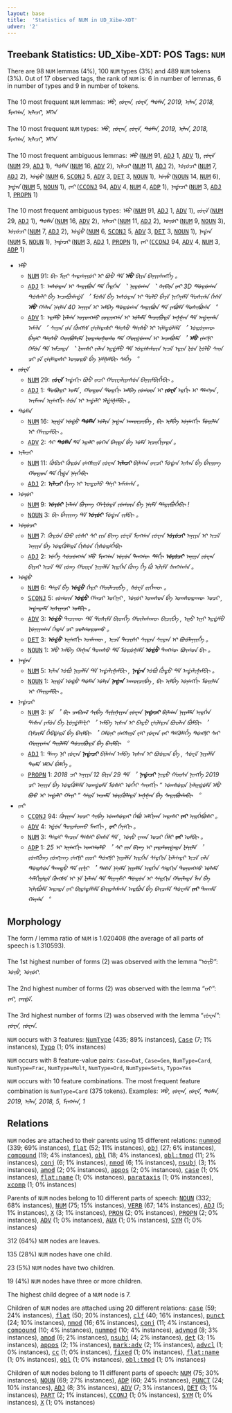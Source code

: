```yaml
---
layout: base
title:  'Statistics of NUM in UD_Xibe-XDT'
udver: '2'
---
```


## Treebank Statistics: UD_Xibe-XDT: POS Tags: `NUM`

There are 98 `NUM` lemmas (4%), 100 `NUM` types (3%) and 489 `NUM` tokens (3%).
Out of 17 observed tags, the rank of `NUM` is: 6 in number of lemmas, 6 in number of types and 9 in number of tokens.

The 10 most frequent `NUM` lemmas: <em>ᡝᠮᡠ, ᡪᡠᠸᠠᠨ, ᡪᡠᠸᡝ, ᡨᡠᠮᡝᠨ, 2019, ᡞᠯᠠᠨ, 2018, ᠮᡞᡢᡤᠠᠨ, ᡞᠯᠠᠴᡞ, ᡝᠮᡣᡝᠨ</em>

The 10 most frequent `NUM` types:  <em>ᡝᠮᡠ, ᡪᡠᠸᠠᠨ, ᡪᡠᠸᡝ, ᡨᡠᠮᡝᠨ, 2019, ᡞᠯᠠᠨ, 2018, ᠮᡞᡢᡤᠠᠨ, ᡞᠯᠠᠴᡞ, ᡝᠮᡣᡝᠨ</em>

The 10 most frequent ambiguous lemmas: <em>ᡝᠮᡠ</em> (<tt><a href="sjo_xdt-pos-NUM.html">NUM</a></tt> 91, <tt><a href="sjo_xdt-pos-ADJ.html">ADJ</a></tt> 1, <tt><a href="sjo_xdt-pos-ADV.html">ADV</a></tt> 1), <em>ᡪᡠᠸᡝ</em> (<tt><a href="sjo_xdt-pos-NUM.html">NUM</a></tt> 29, <tt><a href="sjo_xdt-pos-ADJ.html">ADJ</a></tt> 1), <em>ᡨᡠᠮᡝᠨ</em> (<tt><a href="sjo_xdt-pos-NUM.html">NUM</a></tt> 16, <tt><a href="sjo_xdt-pos-ADV.html">ADV</a></tt> 2), <em>ᡞᠯᠠᠴᡞ</em> (<tt><a href="sjo_xdt-pos-NUM.html">NUM</a></tt> 11, <tt><a href="sjo_xdt-pos-ADJ.html">ADJ</a></tt> 2), <em>ᡠᠶᡠᠴᡞ</em> (<tt><a href="sjo_xdt-pos-NUM.html">NUM</a></tt> 7, <tt><a href="sjo_xdt-pos-ADJ.html">ADJ</a></tt> 2), <em>ᡠᡩᡠ</em> (<tt><a href="sjo_xdt-pos-NUM.html">NUM</a></tt> 6, <tt><a href="sjo_xdt-pos-SCONJ.html">SCONJ</a></tt> 5, <tt><a href="sjo_xdt-pos-ADV.html">ADV</a></tt> 3, <tt><a href="sjo_xdt-pos-DET.html">DET</a></tt> 3, <tt><a href="sjo_xdt-pos-NOUN.html">NOUN</a></tt> 1), <em>ᡠᡪᡠ</em> (<tt><a href="sjo_xdt-pos-NOUN.html">NOUN</a></tt> 14, <tt><a href="sjo_xdt-pos-NUM.html">NUM</a></tt> 6), <em>ᠨᠠᡩᠠᠨ</em> (<tt><a href="sjo_xdt-pos-NUM.html">NUM</a></tt> 5, <tt><a href="sjo_xdt-pos-NOUN.html">NOUN</a></tt> 1), <em>ᡪᠠᡞ</em> (<tt><a href="sjo_xdt-pos-CCONJ.html">CCONJ</a></tt> 94, <tt><a href="sjo_xdt-pos-ADV.html">ADV</a></tt> 4, <tt><a href="sjo_xdt-pos-NUM.html">NUM</a></tt> 4, <tt><a href="sjo_xdt-pos-ADP.html">ADP</a></tt> 1), <em>ᠨᠠᡩᠠᠴᡞ</em> (<tt><a href="sjo_xdt-pos-NUM.html">NUM</a></tt> 3, <tt><a href="sjo_xdt-pos-ADJ.html">ADJ</a></tt> 1, <tt><a href="sjo_xdt-pos-PROPN.html">PROPN</a></tt> 1)

The 10 most frequent ambiguous types:  <em>ᡝᠮᡠ</em> (<tt><a href="sjo_xdt-pos-NUM.html">NUM</a></tt> 91, <tt><a href="sjo_xdt-pos-ADJ.html">ADJ</a></tt> 1, <tt><a href="sjo_xdt-pos-ADV.html">ADV</a></tt> 1), <em>ᡪᡠᠸᡝ</em> (<tt><a href="sjo_xdt-pos-NUM.html">NUM</a></tt> 29, <tt><a href="sjo_xdt-pos-ADJ.html">ADJ</a></tt> 1), <em>ᡨᡠᠮᡝᠨ</em> (<tt><a href="sjo_xdt-pos-NUM.html">NUM</a></tt> 16, <tt><a href="sjo_xdt-pos-ADV.html">ADV</a></tt> 2), <em>ᡞᠯᠠᠴᡞ</em> (<tt><a href="sjo_xdt-pos-NUM.html">NUM</a></tt> 11, <tt><a href="sjo_xdt-pos-ADJ.html">ADJ</a></tt> 2), <em>ᡠᡪᡠᡞ</em> (<tt><a href="sjo_xdt-pos-NUM.html">NUM</a></tt> 9, <tt><a href="sjo_xdt-pos-NOUN.html">NOUN</a></tt> 3), <em>ᡠᠶᡠᠴᡞ</em> (<tt><a href="sjo_xdt-pos-NUM.html">NUM</a></tt> 7, <tt><a href="sjo_xdt-pos-ADJ.html">ADJ</a></tt> 2), <em>ᡠᡩᡠ</em> (<tt><a href="sjo_xdt-pos-NUM.html">NUM</a></tt> 6, <tt><a href="sjo_xdt-pos-SCONJ.html">SCONJ</a></tt> 5, <tt><a href="sjo_xdt-pos-ADV.html">ADV</a></tt> 3, <tt><a href="sjo_xdt-pos-DET.html">DET</a></tt> 3, <tt><a href="sjo_xdt-pos-NOUN.html">NOUN</a></tt> 1), <em>ᠨᠠᡩᠠᠨ</em> (<tt><a href="sjo_xdt-pos-NUM.html">NUM</a></tt> 5, <tt><a href="sjo_xdt-pos-NOUN.html">NOUN</a></tt> 1), <em>ᠨᠠᡩᠠᠴᡞ</em> (<tt><a href="sjo_xdt-pos-NUM.html">NUM</a></tt> 3, <tt><a href="sjo_xdt-pos-ADJ.html">ADJ</a></tt> 1, <tt><a href="sjo_xdt-pos-PROPN.html">PROPN</a></tt> 1), <em>ᡪᠠᡞ</em> (<tt><a href="sjo_xdt-pos-CCONJ.html">CCONJ</a></tt> 94, <tt><a href="sjo_xdt-pos-ADV.html">ADV</a></tt> 4, <tt><a href="sjo_xdt-pos-NUM.html">NUM</a></tt> 3, <tt><a href="sjo_xdt-pos-ADP.html">ADP</a></tt> 1)


* <em>ᡝᠮᡠ</em>
  * <tt><a href="sjo_xdt-pos-NUM.html">NUM</a></tt> 91: <em>ᠪᡞ ᠮᡞᠨᡞ ᠰᠠᠷᡤᠠᠨᡪᡠᡞ ᡞ ᠪᠣᡠ ᡩᡝ <b>ᡝᠮᡠ</b> ᠪᡞᠶᠠ ᠪᠠᠨᡪᡞᡥᠠᡢᡤᡝ 。</em>
  * <tt><a href="sjo_xdt-pos-ADJ.html">ADJ</a></tt> 1: <em>ᠠᠰᡠᠷᠠᠨ ᡞ᠋ ᠰᠠᠷᡞᠪᡠᠨ ᡩᡝ ᡥᡝᠷᡤᡝᠨ ︑ ᠨᡞᠷᡠᡤᠠᠨ ︑ ᡧᡞᡦᡞᠨ ᡪᠠᡞ 3D ᡩᡠᠷᡠᡤᠠᠨ ᡨᡠᠰᠠᠯᡞ ᠪᡝ ᠠᠴᠠᠪᡠᡥᠠᡩᡝ ︐ ᠮᡠᠰᡝ ᠪᡝ ᠠᠰᡠᠷᠠᠨ ᡞ᠋ ᡩᠣᠯᠣ ᠪᡝᠶᡝ ᠨᡞᡣᡝᠨᡝᠮᡝ ᡩᠣᠰᡞᡥᠠ ᡤᡝᠰᡝ <b>ᡝᠮᡠ</b> ᡥᠠᠯᠠᠨ ᠨᡝᡞᠯᡝᠨ 40 ᠠᠨᡞᠶᠠ ᡞ᠋ ᠠᠮᠪᠠ ᡩᡠᠷᡠᡤᠠᠨ ᠰᠠᠷᡞᠪᡠᠨ ᡩᡝ ᠶᠠᠪᡠᠮᡝ ᡩᠣᠰᡞᠪᡠᡥᠠ ︒</em>
  * <tt><a href="sjo_xdt-pos-ADV.html">ADV</a></tt> 1: <em>ᡝᠷᡝᠮᡠ ᡫᠠᠯᡤᠠ ᠣᠶᠣᡢᡤᠣ ᡪᠣᠷᡞᡢᡤᠠ ᡞ᠋ ᡠᠯᠠᠮᡝ ᡨᠠᠴᡞᠪᡠᠷᡝ ᠠᡧᡧᠠᠨ ᡩᡝ ᠠᡩᠠᠨᠠᡥᠠ ᠠᠮᠠᠯᠠ ︐ ᠰᡞᠶᠠᠨ ᡪᡝᠨ ᡤᡠᡢᠰᡟ ᠸᡝᡞᠯᡝᠷᠠᠰᡞ ᡨᡝᡞᠰᡠ ᡨᡝᡞᠰᡠ ᡞ᠋ ᡞᠯᡝᡨᡠᠯᡝᠮᡝ ︐ ᡠᠷᡠᠨᠠᡣᡡ ᠪᡝᠶᡝᡞ ᡨᡝᡞᠰᡠ ᡣᡡᠪᡠᠯᡞᠮᡝ ᡫᠣᠷᡤᠣᡧᠣᡥᠣ ᡩᡝ ᡥᡡᡩᡠᡣᠠᠨ ᡞ᠋ ᠠᠴᠠᠪᡠᠮᡝ ︐ <b>ᡝᠮᡠ</b> ᡪᡝᡢᡲᡞ ᡣᡝᠮᡠᠨ ᡩᡝ ᠠᠮᠴᠠᠷᠠ ︑ ᡫᠠᡣᠰᡞ ᡪᠠᠯᠠᠨ ᡝᠷᡩᡝᠮᡠ ᡩᡝ ᡠᠷᡝᠰᡥᡡᠨ ᡞᠴᡝ ᡝᠷᡞᠨ ᡫᡠᠨ ᡫᡠᠯᡠ ᠰᠠᡞᠨ ᠴᡞ ᠶᡝ ᠸᡝᡞᠯᡝᠷᠠᠰᡞ ᠣᡪᠣᠷᠣ ᠪᡝ ᠨᡝᠮᡧᡝᠮᠪᡞ ᠰᡝᡥᡝ ︒</em>
* <em>ᡪᡠᠸᡝ</em>
  * <tt><a href="sjo_xdt-pos-NUM.html">NUM</a></tt> 29: <em><b>ᡪᡠᠸᡝ</b> ᠠᡩᠠᡣᡞ ᠪᠣᡠ ᡪᠠᠴᡞ ᡥᡡᠸᠠᠯᡞᠶᠠᠰᡠᠨ ᠪᠠᠨᡪᡞᠮᠪᡞᡥᡝᠪᡞ 。</em>
  * <tt><a href="sjo_xdt-pos-ADJ.html">ADJ</a></tt> 1: <em>ᡩᠣᠪᠣᠷᡞ ᠣᠮᡝ , ᡥᠣᡨᠣᠨ ᡩᠣᠷᡤᡞ ᠠᠮᠪᠠ ᡪᡠᡤᡡᠨ ᡞ <b>ᡪᡠᠸᡝ</b> ᡝᠷᡤᡞ ᡞ ᡩᡝᡢᡪᠠᠨ , ᠠᡞᠮᠠᡣᠠ ᡞᠨᡝᡢᡤᡞ ᡧᡠᠨ ᡞ ᠠᡩᠠᠯᡞ ᡝᠯᡩᡝᡧᡝᠮᠪᡞ 。</em>
* <em>ᡨᡠᠮᡝᠨ</em>
  * <tt><a href="sjo_xdt-pos-NUM.html">NUM</a></tt> 16: <em>ᡞᠨᡩᡝ ᡠᡩᡠ <b>ᡨᡠᠮᡝᠨ</b> ᡠᠯᡞᠨ ᠨᠠᡩᠠᠨ ᠠᡣᡡᠴᡞᠪᡝ , ᠪᡞ ᡞᠮᠪᡝ ᡠᠨᡝᡢᡤᡞ ᠮᡠᡪᡞᠯᡝᠨ ᡞ ᡥᠠᡞᠷᠠᠮᠪᡞ 。</em>
  * <tt><a href="sjo_xdt-pos-ADV.html">ADV</a></tt> 2: <em>ᠰᡞ <b>ᡨᡠᠮᡝᠨ</b> ᡩᡝ ᡝᠷᠠᠯᡞ ᡪᡠᡣᡝᠨ ᠪᠠᡞᡨᠠ ᠪᡝ ᡠᠮᡝ ᡞᠴᡞᡥᡞᠶᠠᠷᠠ 。</em>
* <em>ᡞᠯᠠᠴᡞ</em>
  * <tt><a href="sjo_xdt-pos-NUM.html">NUM</a></tt> 11: <em>ᡤᡠᠪᠴᡞ ᡤᡠᠷᡠᠨ ᡪᡝᡢᠰᡞᠶᡝ ᡪᡠᠸᠠᠨ <b>ᡞᠯᠠᠴᡞ</b> ᠪᡞᠯᡤᠠᠨ ᡪᠠᡞᠴᡞ ᠮᡠᡩᠠᠨ ᡞᠰᠠᠨ ᠪᡝ ᠪᡝᡞᡪᡞᡢ ᡥᠣᡨᠣᠨ ᡩᡝ ᡥᡞᡩᠠ ᠨᡝᡞᡥᡝᠪᡞ</em>
  * <tt><a href="sjo_xdt-pos-ADJ.html">ADJ</a></tt> 2: <em><b>ᡞᠯᠠᠴᡞ</b> ᡤᡞᡢ ᡞ ᠣᡨᠣᠯᠣ ᡨᡝᠨᡞ ᠠᠮᡤᠠᡥᠠ 。</em>
* <em>ᡠᡪᡠᡞ</em>
  * <tt><a href="sjo_xdt-pos-NUM.html">NUM</a></tt> 9: <em><b>ᡠᡪᡠᡞ</b> ᡫᠠᠯᡤᠠ ᠪᡠᡪᠠᡢ ᡥᠠᡫᡠᠷᡝ ᡪᡠᡤᡡᠨ ᠪᡝ ᠨᡝᡞᠮᡝ ᡩᡝᠷᡞᠪᡠᡥᡝᠪᡞ !</em>
  * <tt><a href="sjo_xdt-pos-NOUN.html">NOUN</a></tt> 3: <em>ᠪᡞ ᠪᡝᡞᡪᡞᡢ ᡩᡝ <b>ᡠᡪᡠᡞ</b> ᠮᡠᡩᠠᠨ ᡪᡞᠮᠪᡞ 。</em>
* <em>ᡠᠶᡠᠴᡞ</em>
  * <tt><a href="sjo_xdt-pos-NUM.html">NUM</a></tt> 7: <em>ᡤᡠᠷᡠᠨ ᠪᠣᠣ ᡪᡠᠰᡞ ᠰᡞ ᡪᡞᠨ ᡦᡞᡢ ᡪᡠᠸᡝ ᠮᡞᡢᡤᠠᠨ ᡪᡠᠸᠠᠨ <b>ᡠᠶᡠᠴᡞ</b> ᠠᠨᡞᠶᠠ ᡞ᠋ ᡞᠴᡝ ᠠᠨᡞᠶᠠ ᠪᡝ ᡠᠷᡤᡠᠯᡝᠷᡝ ᡤᡞᠰᡠᠨ ᡤᡞᠰᡠᠷᡝᡥᡝᠪᡞ</em>
  * <tt><a href="sjo_xdt-pos-ADJ.html">ADJ</a></tt> 2: <em>ᡠᡥᡝ ᠰᡠᠴᡠᡢᡤᠠ ᡝᠮᡠ ᠮᡞᡢᡤᠠᠨ ᡠᠶᡠᠨ ᡨᠠᡢᡤᡡ ᡩᡝᡥᡞ <b>ᡠᠶᡠᠴᡞ</b> ᠠᠨᡞᠶᠠ ᡪᡠᠸᠠᠨ ᠪᡞᠶᠠᡞ ᡞᠴᡝ ᡩᡝ ᡪᡠᡢ ᡥᡡᠸᠠ ᠨᡞᠶᠠᠯᠮᠠ ᡞᠷᡤᡝᠨ ᡤᡠᡢ ᡥᡝ ᡬᠣ ᡞᠯᡞᠮᡝ ᡧᠠᡢᡤᠠᡥᠠ 。</em>
* <em>ᡠᡩᡠ</em>
  * <tt><a href="sjo_xdt-pos-NUM.html">NUM</a></tt> 6: <em>ᡨᡝᠷᡝ ᠪᡝ <b>ᡠᡩᡠ</b> ᡤᡝᠷᡞ ᡥᡡᠯᠠᠴᡞᠪᡝ , ᡧᡠᠸᡝ ᡪᡞᡥᡝᡣᡡ 。</em>
  * <tt><a href="sjo_xdt-pos-SCONJ.html">SCONJ</a></tt> 5: <em>ᡪᡠᡤᡡᠨ <b>ᡠᡩᡠ</b> ᡥᠠᠨᠴᡞ ᠣᡣᡞᠨᡞ , ᡠᡪᡠᡞ ᠣᡣᠰᠣᠨ ᠪᡝ ᠣᡣᠰᠣᠷᠠᡣᡡ ᠣᠴᡞ , ᠠᡩᠠᠷᠠᠮᡝ ᡞᠰᡞᠨᠠᠴᡞ ᠣᠮᠪᡞ 。</em>
  * <tt><a href="sjo_xdt-pos-ADV.html">ADV</a></tt> 3: <em><b>ᡠᡩᡠ</b> ᡨᠠᠴᡞᡣᡡ ᡩᡝ ᡩᠣᠰᡞᠮᡝ ᠪᡞᡨᡥᡝ ᡥᡡᠯᠠᡥᠠᡣᡡ ᠪᡞᠴᡞᠪᡝ , ᡞᠨᡠ ᡞᠨᡞ ᡝᠷᡩᡝᠮᡠ ᡫᡠᠨᡞᠶᠠᡤᠠᠨ ᡤᡝᠷᡝᠨ ᠴᡞ ᠴᠣᠯᡤᠣᠷᠣᡣᠣ 。</em>
  * <tt><a href="sjo_xdt-pos-DET.html">DET</a></tt> 3: <em><b>ᡠᡩᡠ</b> ᡞᠨᡝᡢᡤᡞ ᠣᡥᠠᡣᡡ , ᡞᠴᡝ ᡨᠠᠴᡞᠰᡞ ᠰᡞᠷᠠᠨ ᠰᡞᠷᠠᠨ ᡞ ᠪᠣᡠᠯᠠᠨᡪᡞᡥᡝ 。</em>
  * <tt><a href="sjo_xdt-pos-NOUN.html">NOUN</a></tt> 1: <em>ᡝᠮᡠ ᠠᠮᠪᠠ ᡤᠠᡧᠠᠨ ᡨᠣᡣᠰᠣ ᡩᡝ ᠮᡠᠷᡠᡧᡝᠮᡝ <b>ᡠᡩᡠ</b> ᡨᠠᡢᡤᡡ ᠪᠣᡞᡤᠣᠨ ᠪᡞ 。</em>
* <em>ᠨᠠᡩᠠᠨ</em>
  * <tt><a href="sjo_xdt-pos-NUM.html">NUM</a></tt> 5: <em>ᡞᠯᠠᠨ ᡠᠪᡠ ᠨᡞᠶᠠᠯᠮᠠ ᡩᡝ ᠠᡩᠠᠯᡞᡧᠠᠮᠪᡞ , <b>ᠨᠠᡩᠠᠨ</b> ᡠᠪᡠ ᡥᡠᡨᡠ ᡩᡝ ᠠᡩᠠᠯᡞᡧᠠᠮᠪᡞ 。</em>
  * <tt><a href="sjo_xdt-pos-NOUN.html">NOUN</a></tt> 1: <em>ᡞᠨᡩᡝ ᡠᡩᡠ ᡨᡠᠮᡝᠨ ᡠᠯᡞᠨ <b>ᠨᠠᡩᠠᠨ</b> ᠠᡣᡡᠴᡞᠪᡝ , ᠪᡞ ᡞᠮᠪᡝ ᡠᠨᡝᡢᡤᡞ ᠮᡠᡪᡞᠯᡝᠨ ᡞ ᡥᠠᡞᠷᠠᠮᠪᡞ 。</em>
* <em>ᠨᠠᡩᠠᠴᡞ</em>
  * <tt><a href="sjo_xdt-pos-NUM.html">NUM</a></tt> 3: <em>ᠨᡝ ︐ ᠪᡞ ᠴᠠᠪᠴᠠᠯ ᠰᡞᠪᡝ ᡯᡞᡲᡞᡧᡞᠶᠠᠨ ᡪᡠᠸᠠᠨ <b>ᠨᠠᡩᠠᠴᡞ</b> ᠪᡞᠯᡤᠠᠨ ᠨᡞᠶᠠᠯᠮᠠ ᡞᠷᡤᡝᠨ ᡩᠠᠰᠠᠨ ᠶᠠᠮᡠᠨ ᠪᡝ ᡫᡠᠨᡩᡝᠯᡝᡫᡞ ︐ ᠠᠮᠪᠠ ᡞᠰᠠᠨ ᡞ᠋ ᠪᠠᠷᡠ ᠸᡝᡞᠯᡝᠷᠠᠨ ᠪᠣᠣᠯᠠᠨ ᠪᡠᠮᠪᡞ ︐ ᡣᡞᠮᠴᡞᠮᡝ ᡥᡝᠪᡩᡝᠷᡝ ᠪᡝ ᠪᠠᡞᠮᠪᡞ ︐ ᡣᡝᠮᡠᠨᡞ ᡪᡝᡢᠰᡞᠶᡝ ᠸᡝᡞ ᠶᡠᠸᠠᠨ ᡪᠠᡞ ᡨᡝᡣᡠᠯᡝᡥᡝ ᡨᡠᡢᡲᡞ ᠰᠠᡞ ᡤᡡᠨᡞᡤᠠᠨ ᡨᡞᡞᠯᡝᠮᡝ ᡨᡠᠴᡞᠪᡠᠷᡝ ᠪᡝ ᠪᠠᡞᠮᠪᡞ ︒</em>
  * <tt><a href="sjo_xdt-pos-ADJ.html">ADJ</a></tt> 1: <em>ᡩᠠᡢ ᠨᡞ ᡪᡠᠸᠠᠨ <b>ᠨᠠᡩᠠᠴᡞ</b> ᠪᡞᠯᡤᠠᠨ ᠠᠮᠪᠠ ᡞᠰᠠᠨ ᡞ ᠪᠣᡠᠷᠠᠨ ᠪᡝ , ᠰᡠᠸᡝ ᠨᡞᠶᠠᠯᠮᠠ ᡨᠣᠮᡝ ᡝᠮᡣᡝᠨ ᠪᡝᠯᡥᡝ 。</em>
  * <tt><a href="sjo_xdt-pos-PROPN.html">PROPN</a></tt> 1: <em>2018 ᠴᡞ ᠠᠨᡞᠶᠠ 12 ᠪᡞᠶᠠ 29 ᡩᡝ ︐ <b>ᠨᠠᡩᠠᠴᡞ</b> ᠨᡞᠷᡠ ᡤᡡᠰᠠ ᠨᡞᡢᡤᡝ 2019 ᠴᡞ ᠠᠨᡞᠶᠠ ᠪᡝ ᡠᠷᡤᡠᠯᡝᠮᡝ ᠣᡣᡩᠣᠮᡝ ᠮᡠᠰᡝᡞ ᡠᡥᡝᡞ ᠰᠠᡞᡢᡤᡞ “ ᡠᡣᠰᡠᠷᠠ ᡫᠠᠯᡞᠨᡩᡠᠮᡝ ᡝᠮᡠ ᠪᠣᠣ ᡞ᠋ ᠠᡩᠠᠯᡞ ᡥᠠᡪᡞ ” ᠰᡝᠷᡝ ᠠᠴᠠᠮᡝ ᡠᠷᡤᡠᠯᡝᠷᡝ ᠠᡧᡧᠠᠨ ᠪᡝ ᠰᠠᠷᡞᠪᡠᡥᠠᠪᡞ ︒</em>
* <em>ᡪᠠᡞ</em>
  * <tt><a href="sjo_xdt-pos-CCONJ.html">CCONJ</a></tt> 94: <em>ᡤᡠᡪᡞᠨᠠᠨ ᠣᠴᡞ ᠰᡞᠪᡝ ᡠᡣᠰᡠᠷᠠᡞ ᡤᡝᠪᡠ ᠠᠯᡤᡞᡣᠠ ᠠᠷᠠᠰᡞ <b>ᡪᠠᡞ</b> ᡞᠷᡤᡝᠪᡠᠰᡞ 。</em>
  * <tt><a href="sjo_xdt-pos-ADV.html">ADV</a></tt> 4: <em>ᡝᡩᡠᠨ ᡨᠣᠷᡥᠣᡣᠣ ᠮᠠᡢᡤᡞ , <b>ᡪᠠᡞ</b> ᡤᡝᠨᡝᡣᡞ 。</em>
  * <tt><a href="sjo_xdt-pos-NUM.html">NUM</a></tt> 3: <em>ᡨᡝᠷᡝᡞ ᡨᠠᠴᡞᠨ ᡨᡝᠰᡝᡞ ᠪᠠᠨᠰᡝ ᡩᡝ , ᡠᡪᡠ ᠸᠠᡣᠠ ᠣᠴᡞ ᡤᡝᠯᡞ <b>ᡪᠠᡞ</b> ᠣᠮᠪᡞ 。</em>
  * <tt><a href="sjo_xdt-pos-ADP.html">ADP</a></tt> 1: <em>25 ᡞ᠋ ᡞᠨᡝᡢᡤᡞ ᠣᡢᡤᠣᠯᠣ ︐ ᠰᡞ ᡪᡞᠨ ᡦᡞᡢ ᡞ᠋ ᠶᠠᠷᡥᡡᡩᠠᠷᠠ ᡫᡝᡪᡞᠯᡝ ︐ ᡪᡠᡢᡤᡠᡢ ᡪᡠᡢᠶᠠᡢ ᡪᡝᡢᡲᡞ ᡪᡞᠣᡞ ᡨᡠᡢᡲᡞ ᠨᡞᠶᠠᠯᠮᠠ ᡞᠷᡤᡝᠨ ᠰᡝᠷᡣᡞᠨ ᡫᠠᠯᡤᠠᠷᡞ ᡞᠴᡝ ᡪᠠᠯᠠ ᡩᡠᠷᠰᡠᠨ ᡨᠠᡣᡨᡠ ᡩᡝ ᡪᡞᡫᡞ ︐ ᡨᡝᠰᡝ ᠨᡝᠨᡝᠮᡝ ᠨᡞᠶᠠᠯᠮᠠ ᡞᠷᡤᡝᠨ ᠰᡝᠷᡣᡞᠨ ᡨᠣᠨᠣᡢᡤᠣ ᡠᠯᠠᠮᡝ ᠰᡝᠯᡤᡞᠶᡝᠷᡝ ᡤᡠᡢᠰᡟ ᡞ᠋ ᠨᡝ ᡫᠠᠯᡤᠠ ᡩᡝ ᡩᡞᠶᠠᠨᡯᡞ ᡩᡠᠷᡠᠨ ᡞ᠋ ᠰᡝᠷᡣᡞᠨ ᡥᡡᠯᠠᠷᠠ ᠯᠠᠨ ᠪᡝ ᡞᠯᡞᠪᡠᠮᡝ ᠠᠷᠠᠷᠠ ᡪᠠᡞ ᠪᡞᠷᡝᡨᡝᠯᡝᠮᡝ ᠪᠠᡞᡨᠠᠯᠠᠮᠠᡥᠠ ᠠᠷᠪᡠᠨ ᠪᡝ ᠪᠠᡞᠴᠠᠮᡝ ᡨᡠᠸᠠᠮᡝ <b>ᡪᠠᡞ</b> ᡨᠠᡣᠠᠮᡝ ᡤᠠᡞᡥᠠ ︒</em>

## Morphology

The form / lemma ratio of `NUM` is 1.020408 (the average of all parts of speech is 1.310593).

The 1st highest number of forms (2) was observed with the lemma “ᡠᡪᡠ”: <em>ᡠᡪᡠ, ᡠᡪᡠᡞ</em>.

The 2nd highest number of forms (2) was observed with the lemma “ᡪᠠᡞ”: <em>ᡪᠠᡞ, ᡪᠠᡞᡩᡝ</em>.

The 3rd highest number of forms (2) was observed with the lemma “ᡪᡠᠸᠠᠨ”: <em>ᡪᡠᠸᠠ, ᡪᡠᠸᠠᠨ</em>.

`NUM` occurs with 3 features: <tt><a href="sjo_xdt-feat-NumType.html">NumType</a></tt> (435; 89% instances), <tt><a href="sjo_xdt-feat-Case.html">Case</a></tt> (7; 1% instances), <tt><a href="sjo_xdt-feat-Typo.html">Typo</a></tt> (1; 0% instances)

`NUM` occurs with 8 feature-value pairs: `Case=Dat`, `Case=Gen`, `NumType=Card`, `NumType=Frac`, `NumType=Mult`, `NumType=Ord`, `NumType=Sets`, `Typo=Yes`

`NUM` occurs with 10 feature combinations.
The most frequent feature combination is `NumType=Card` (375 tokens).
Examples: <em>ᡝᠮᡠ, ᡪᡠᠸᠠᠨ, ᡪᡠᠸᡝ, ᡨᡠᠮᡝᠨ, 2019, ᡞᠯᠠᠨ, 2018, 5, ᠮᡞᡢᡤᠠᠨ, 1</em>


## Relations

`NUM` nodes are attached to their parents using 15 different relations: <tt><a href="sjo_xdt-dep-nummod.html">nummod</a></tt> (339; 69% instances), <tt><a href="sjo_xdt-dep-flat.html">flat</a></tt> (52; 11% instances), <tt><a href="sjo_xdt-dep-obj.html">obj</a></tt> (27; 6% instances), <tt><a href="sjo_xdt-dep-compound.html">compound</a></tt> (19; 4% instances), <tt><a href="sjo_xdt-dep-obl.html">obl</a></tt> (18; 4% instances), <tt><a href="sjo_xdt-dep-obl-tmod.html">obl:tmod</a></tt> (11; 2% instances), <tt><a href="sjo_xdt-dep-conj.html">conj</a></tt> (6; 1% instances), <tt><a href="sjo_xdt-dep-nmod.html">nmod</a></tt> (6; 1% instances), <tt><a href="sjo_xdt-dep-nsubj.html">nsubj</a></tt> (3; 1% instances), <tt><a href="sjo_xdt-dep-amod.html">amod</a></tt> (2; 0% instances), <tt><a href="sjo_xdt-dep-appos.html">appos</a></tt> (2; 0% instances), <tt><a href="sjo_xdt-dep-case.html">case</a></tt> (1; 0% instances), <tt><a href="sjo_xdt-dep-flat-name.html">flat:name</a></tt> (1; 0% instances), <tt><a href="sjo_xdt-dep-parataxis.html">parataxis</a></tt> (1; 0% instances), <tt><a href="sjo_xdt-dep-xcomp.html">xcomp</a></tt> (1; 0% instances)

Parents of `NUM` nodes belong to 10 different parts of speech: <tt><a href="sjo_xdt-pos-NOUN.html">NOUN</a></tt> (332; 68% instances), <tt><a href="sjo_xdt-pos-NUM.html">NUM</a></tt> (75; 15% instances), <tt><a href="sjo_xdt-pos-VERB.html">VERB</a></tt> (67; 14% instances), <tt><a href="sjo_xdt-pos-ADJ.html">ADJ</a></tt> (5; 1% instances), <tt><a href="sjo_xdt-pos-X.html">X</a></tt> (3; 1% instances), <tt><a href="sjo_xdt-pos-PRON.html">PRON</a></tt> (2; 0% instances), <tt><a href="sjo_xdt-pos-PROPN.html">PROPN</a></tt> (2; 0% instances), <tt><a href="sjo_xdt-pos-ADV.html">ADV</a></tt> (1; 0% instances), <tt><a href="sjo_xdt-pos-AUX.html">AUX</a></tt> (1; 0% instances), <tt><a href="sjo_xdt-pos-SYM.html">SYM</a></tt> (1; 0% instances)

312 (64%) `NUM` nodes are leaves.

135 (28%) `NUM` nodes have one child.

23 (5%) `NUM` nodes have two children.

19 (4%) `NUM` nodes have three or more children.

The highest child degree of a `NUM` node is 7.

Children of `NUM` nodes are attached using 20 different relations: <tt><a href="sjo_xdt-dep-case.html">case</a></tt> (59; 24% instances), <tt><a href="sjo_xdt-dep-flat.html">flat</a></tt> (50; 20% instances), <tt><a href="sjo_xdt-dep-clf.html">clf</a></tt> (40; 16% instances), <tt><a href="sjo_xdt-dep-punct.html">punct</a></tt> (24; 10% instances), <tt><a href="sjo_xdt-dep-nmod.html">nmod</a></tt> (16; 6% instances), <tt><a href="sjo_xdt-dep-conj.html">conj</a></tt> (11; 4% instances), <tt><a href="sjo_xdt-dep-compound.html">compound</a></tt> (10; 4% instances), <tt><a href="sjo_xdt-dep-nummod.html">nummod</a></tt> (10; 4% instances), <tt><a href="sjo_xdt-dep-advmod.html">advmod</a></tt> (8; 3% instances), <tt><a href="sjo_xdt-dep-amod.html">amod</a></tt> (6; 2% instances), <tt><a href="sjo_xdt-dep-nsubj.html">nsubj</a></tt> (4; 2% instances), <tt><a href="sjo_xdt-dep-det.html">det</a></tt> (3; 1% instances), <tt><a href="sjo_xdt-dep-appos.html">appos</a></tt> (2; 1% instances), <tt><a href="sjo_xdt-dep-mark-adv.html">mark:adv</a></tt> (2; 1% instances), <tt><a href="sjo_xdt-dep-advcl.html">advcl</a></tt> (1; 0% instances), <tt><a href="sjo_xdt-dep-cc.html">cc</a></tt> (1; 0% instances), <tt><a href="sjo_xdt-dep-fixed.html">fixed</a></tt> (1; 0% instances), <tt><a href="sjo_xdt-dep-flat-name.html">flat:name</a></tt> (1; 0% instances), <tt><a href="sjo_xdt-dep-obl.html">obl</a></tt> (1; 0% instances), <tt><a href="sjo_xdt-dep-obl-tmod.html">obl:tmod</a></tt> (1; 0% instances)

Children of `NUM` nodes belong to 11 different parts of speech: <tt><a href="sjo_xdt-pos-NUM.html">NUM</a></tt> (75; 30% instances), <tt><a href="sjo_xdt-pos-NOUN.html">NOUN</a></tt> (69; 27% instances), <tt><a href="sjo_xdt-pos-ADP.html">ADP</a></tt> (60; 24% instances), <tt><a href="sjo_xdt-pos-PUNCT.html">PUNCT</a></tt> (24; 10% instances), <tt><a href="sjo_xdt-pos-ADJ.html">ADJ</a></tt> (8; 3% instances), <tt><a href="sjo_xdt-pos-ADV.html">ADV</a></tt> (7; 3% instances), <tt><a href="sjo_xdt-pos-DET.html">DET</a></tt> (3; 1% instances), <tt><a href="sjo_xdt-pos-PART.html">PART</a></tt> (2; 1% instances), <tt><a href="sjo_xdt-pos-CCONJ.html">CCONJ</a></tt> (1; 0% instances), <tt><a href="sjo_xdt-pos-SYM.html">SYM</a></tt> (1; 0% instances), <tt><a href="sjo_xdt-pos-X.html">X</a></tt> (1; 0% instances)

